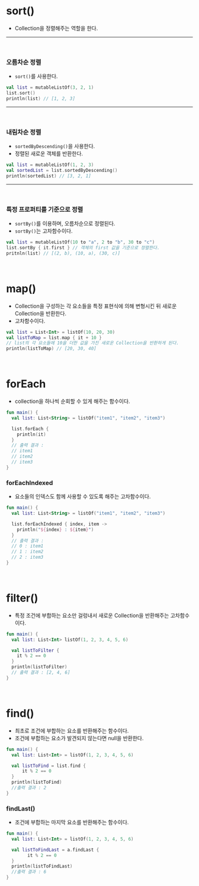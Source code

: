 # sort()

- Collection을 정렬해주는 역할을 한다.

---

<br>

### 오름차순 정렬

- `sort()`를 사용한다.

```Kotlin
val list = mutableListOf(3, 2, 1)
list.sort()
println(list) // [1, 2, 3]
```

---

  <br>

### 내림차순 정렬

- `sortedByDescending()`을 사용한다.
- 정렬된 새로운 객체를 반환한다.

```Kotlin
val list = mutableListOf(1, 2, 3)
val sortedList = list.sortedByDescending()
println(sortedList) // [3, 2, 1]
```

---

<br>

### 특정 프로퍼티를 기준으로 정렬

- `sortBy()`를 이용하며, 오름차순으로 정렬된다.
- `sortBy()`는 고차함수이다.

```Kotlin
val list = mutableListOf(10 to "a", 2 to "b", 30 to "c")
list.sortBy { it.first } // 객체의 first 값을 기준으로 정렬한다.
pritnln(list) // [(2, b), (10, a), (30, c)]
```

<br>

# map()

- Collection을 구성하는 각 요소들을 특정 표현식에 의해 변형시킨 뒤 새로운 Collection을 반환한다.
- 고차함수이다.

```Kotlin
val list = List<Int> = listOf(10, 20, 30)
val listToMap = list.map { it + 10 }
// list의 각 요소들에 10을 더한 값을 가진 새로운 Collection을 반환하게 된다.
println(listToMap) // [20, 30, 40]
```

<br>

# forEach

- collection을 하나씩 순회할 수 있게 해주는 함수이다.

```Kotlin
fun main() {
  val list: List<String> = listOf("item1", "item2", "item3")

  list.forEach {
    println(it)
  }
  // 출력 결과 :
  // item1
  // item2
  // item3
}
```

### forEachIndexed

- 요소들의 인덱스도 함께 사용할 수 있도록 해주는 고차함수이다.

```Kotlin
fun main() {
  val list: List<String> = listOf("item1", "item2", "item3")

  list.forEachIndexed { index, item ->
    println("${index} : ${item}")
  }
  // 출력 결과 :
  // 0 : item1
  // 1 : item2
  // 2 : item3
}
```

<br>

# filter()

- 특정 조건에 부합하는 요소만 걸렁내서 새로운 Collection을 반환해주는 고차함수이다.

```Kotlin
fun main() {
  val list: List<Int> listOf(1, 2, 3, 4, 5, 6)

  val listToFilter {
    it % 2 == 0
  }
  println(listToFilter)
  // 출력 결과 : [2, 4, 6]
}
```

<br>

# find()

- 최초로 조건에 부합하는 요소를 반환해주는 함수이다.
- 조건에 부합하는 요소가 발견되지 않는다면 null을 반환한다.

```Kotlin
fun main() {
  val list: List<Int> = listOf(1, 2, 3, 4, 5, 6)

  val listToFind = list.find {
      it % 2 == 0
  }
  println(listToFind)
  //출력 결과 : 2
}
```

### findLast()

- 조건에 부합하는 마지막 요소를 반환해주는 함수이다.

```Kotlin
fun main() {
  val list: List<Int> = listOf(1, 2, 3, 4, 5, 6)

  val listToFindLast = a.findLast {
        it % 2 == 0
  }
  println(listToFindLast)
  //출력 결과 : 6
}
```
